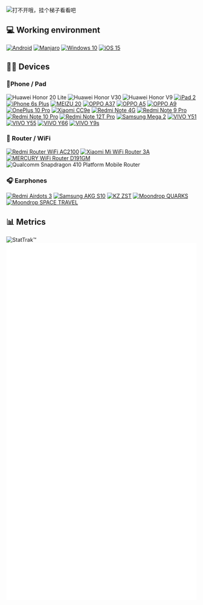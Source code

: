  ![打不开哦，挂个梯子看看吧](https://capsule-render.vercel.app/api?type=Waving&color=timeGradient&height=250&animation=fadeIn&section=header&text=e5u&fontSize=68)

## 💻 Working environment
[![Android](https://img.shields.io/badge/Android%2014-3DDC84?style=for-the-badge&logo=android&logoColor=white)](https://www.android.com/android-14/)
[![Manjaro](https://img.shields.io/badge/Manjaro-35BF5C?style=for-the-badge&logo=Manjaro&logoColor=white)](https://manjaro.org)
[![Windows 10](https://img.shields.io/badge/Windows%2010-%230079d5.svg?style=for-the-badge&logo=Windows%2011&logoColor=white)](https://www.microsoft.com/windows/windows-10)
[![iOS 15](https://img.shields.io/badge/iOS%2015-4f4f4f?style=for-the-badge&logo=iOS&logoColor=ffffff)](https://www.apple.com/ios/ios-15/)<br>

## 👨‍💻 Devices

### 📱Phone / Pad

![Huawei Honor 20 Lite](https://img.shields.io/badge/Huawei%20Honor%2020%20Lite-ff0000?style=flat-square&logo=huawei&logoColor=ffffff)
![Huawei Honor V30 ](https://img.shields.io/badge/Huawei%20Honor%20V30-ff0000?style=flat-square&logo=huawei&logoColor=ffffff)
![Huawei Honor V9 ](https://img.shields.io/badge/Huawei%20Honor%20V9-ff0000?style=flat-square&logo=huawei&logoColor=ffffff)
[![iPad 2](https://img.shields.io/badge/iPad%202-a2aaad?style=flat-square&logo=apple&logoColor=ffffff)](https://support.apple.com/kb/SP622)
[![iPhone 6s Plus](https://img.shields.io/badge/iPhone%206s%20Plus-a2aaad?style=flat-square&logo=apple&logoColor=ffffff)](https://support.apple.com/kb/SP727)
[![MEIZU 20](https://img.shields.io/badge/MEIZU%2020%20Classic-008CFF?style=flat-square)](https://detail.meizu.com/item/meizu20Classic.html)
[![OPPO A37](https://img.shields.io/badge/OPPO%20A37-0f743d?style=flat-square)](https://www.oppo.com/in/smartphones/series-a/a37)
[![OPPO A5](https://img.shields.io/badge/OPPO%20A5-0f743d?style=flat-square)](#)
[![OPPO A9](https://img.shields.io/badge/OPPO%20A9-0f743d?style=flat-square)](https://www.oppo.com/en/smartphones/series-a/a9/)
[![OnePlus 10 Pro](https://img.shields.io/badge/OnePlus%2010%20Pro-f50514?style=flat-square&logo=oneplus&logoColor=ffffff)](https://www.oneplus.com/global/10-pro)
[![Xiaomi CC9e](https://img.shields.io/badge/Xiaomi%20CC9e-fd4900?style=flat-square&logo=xiaomi&logoColor=ffffff)](https://www.mi.com/micc9e)
[![Redmi Note 4G](https://img.shields.io/badge/Redmi%20Note%204G-fd4900?style=flat-square&logo=xiaomi&logoColor=ffffff)](https://www.mi.com/note4g)
[![Redmi Note 9 Pro](https://img.shields.io/badge/Redmi%20Note%209%20Pro-fd4900?style=flat-square&logo=xiaomi&logoColor=ffffff)](https://www.mi.com/redminote9pro)
[![Redmi Note 10 Pro](https://img.shields.io/badge/Redmi%20Note%2010%20Pro-fd4900?style=flat-square&logo=xiaomi&logoColor=ffffff)](https://www.mi.com/redminote10pro)
[![Redmi Note 12T Pro](https://img.shields.io/badge/Redmi%20Note%2012T%20Pro-fd4900?style=flat-square&logo=xiaomi&logoColor=ffffff)](https://www.mi.com/redmi-note-12t-pro)
[![Samsung Mega 2](https://img.shields.io/badge/Samsang%20Mega%202-1428a0?style=flat-square&logo=Samsung&logoColor=ffffff)](https://www.samsung.com/cn/support/model/SM-G7508NKQCHC/)
[![VIVO Y51](https://img.shields.io/badge/Vivo%20Y51%202015-415fff?style=flat-square)](#)
[![VIVO Y55](https://img.shields.io/badge/Vivo%20Y55%202016-415fff?style=flat-square)](https://www.vivo.com/vivo/param/y55)
[![VIVO Y66](https://img.shields.io/badge/Vivo%20Y66-415fff?style=flat-square)](https://www.vivo.com/vivo/param/y66)
[![VIVO Y9s](https://img.shields.io/badge/Vivo%20Y9s-415fff?style=flat-square)](https://www.vivo.com/vivo/param/y9s)


### 📶 Router / WiFi
[![Redmi Router WiFi AC2100](https://img.shields.io/badge/Redmi%20WiFi%20Router%20AC2100-fd4900?style=flat-square&logo=xiaomi&logoColor=ffffff)](https://www.mi.com/rm2100)
[![Xiaomi Mi WiFi Router 3A](https://img.shields.io/badge/Xiaomi%20Mi%20WiFi%20Router%203A-fd4900?style=flat-square&logo=xiaomi&logoColor=ffffff)](https://www.mi.com/miwifi3a)
[![MERCURY WiFi Router D191GM](https://img.shields.io/badge/MERCURY%20D191GM-db140d?style=flat-square)](https://www.mercurycom.com.cn/product-557-1.html)
![Qualcomm Snapdragon 410 Platform Mobile Router](https://img.shields.io/badge/Qualcomm%20Snapdragon%20410%20Platform%20Mobile%20Router-3253dc?style=flat-square&logo=qualcomm&logoColor=ffffff)


### 🎧 Earphones
[![Redmi Airdots 3](https://img.shields.io/badge/Redmi%20Airdots%203-fd4900?style=flat-square&logo=xiaomi&logoColor=ffffff)](#)
[![Samsung AKG S10](https://img.shields.io/badge/Samsang%20AKG%20S10-1428a0?style=flat-square&logo=Samsung&logoColor=ffffff)](https://www.akg.com/samsungxakg.html)
[![KZ ZST](https://img.shields.io/badge/KZ%20ZST-292421?style=flat-square)](https://www.kzacoustics.com/2017/qterj_1027/5.html)
[![Moondrop QUARKS](https://img.shields.io/badge/Moondrop%20QUARKS-808A87?style=flat-square)](https://moondroplab.com/cn/products/quarks)
[![Moondrop SPACE TRAVEL](https://img.shields.io/badge/Moondrop%20SPACE%20TRAVEL-808A87?style=flat-square)](https://moondroplab.com/cn/products/space-travel)

## 📊 Metrics
![StatTrak™](https://count.getloli.com/get/@e5u?theme=asoul)
![打不开哦，挂个梯子看看吧](https://raw.githubusercontent.com/e5u/e5u/main/github-metrics.svg)
